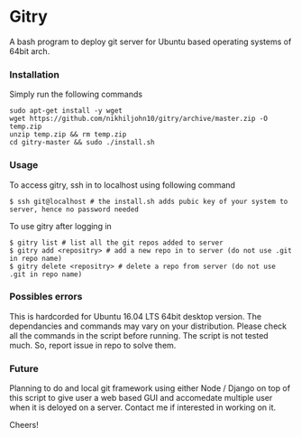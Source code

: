 # Gitry
A bash program to deploy git server for Ubuntu based operating systems of 64bit arch.

### Installation

Simply run the following commands
```
sudo apt-get install -y wget
wget https://github.com/nikhiljohn10/gitry/archive/master.zip -O temp.zip
unzip temp.zip && rm temp.zip
cd gitry-master && sudo ./install.sh
```

### Usage

To access gitry, ssh in to localhost using following command
```
$ ssh git@localhost # the install.sh adds pubic key of your system to server, hence no password needed
```

To use gitry after logging in 
```
$ gitry list # list all the git repos added to server
$ gitry add <repositry> # add a new repo in to server (do not use .git in repo name)
$ gitry delete <repositry> # delete a repo from server (do not use .git in repo name)

```

### Possibles errors

This is hardcorded for Ubuntu 16.04 LTS 64bit desktop version. The dependancies and commands may vary on your distribution. Please check all the commands in the script before running. The script is not tested much. So, report issue in repo to solve them.


### Future

Planning to do and local git framework using either Node / Django on top of this script to give user a web based GUI and accomedate multiple user when it is deloyed on a server. Contact me if interested in working on it. 

Cheers!
